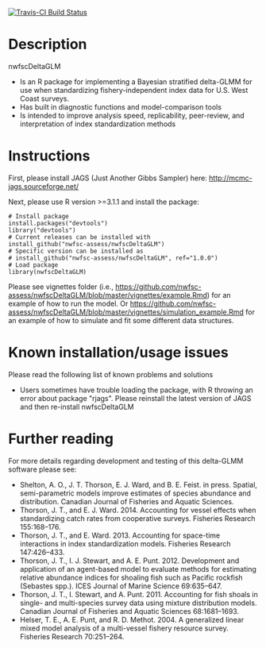 [![Travis-CI Build Status](https://travis-ci.org/nwfsc-assess/nwfscDeltaGLM.svg?branch=master)](https://travis-ci.org/nwfsc-assess/nwfscDeltaGLM)

Description
=============

nwfscDeltaGLM
* Is an R package for implementing a Bayesian stratified delta-GLMM for use when standardizing fishery-independent index data for U.S. West Coast surveys.
* Has built in diagnostic functions and model-comparison tools
* Is intended to improve analysis speed, replicability, peer-review, and interpretation of index standardization methods


Instructions
=============

First, please install JAGS (Just Another Gibbs Sampler) here: http://mcmc-jags.sourceforge.net/

Next, please use R version >=3.1.1 and install the package:

    # Install package
    install.packages("devtools")
    library("devtools")
    # Current releases can be installed with
    install_github("nwfsc-assess/nwfscDeltaGLM")
    # Specific version can be installed as
    # install_github("nwfsc-assess/nwfscDeltaGLM", ref="1.0.0") 
    # Load package
    library(nwfscDeltaGLM) 

Please see vignettes folder (i.e., https://github.com/nwfsc-assess/nwfscDeltaGLM/blob/master/vignettes/example.Rmd) for an example of how to run the model. Or https://github.com/nwfsc-assess/nwfscDeltaGLM/blob/master/vignettes/simulation_example.Rmd for an example of how to simulate and fit some different data structures. 

Known installation/usage issues
=============
Please read the following list of known problems and solutions
* Users sometimes have trouble loading the package, with R throwing an error about package "rjags".  Please reinstall the latest version of JAGS and then re-install nwfscDeltaGLM

Further reading
=============

For more details regarding development and testing of this delta-GLMM software please see:
* Shelton, A. O., J. T. Thorson, E. J. Ward, and B. E. Feist. in press. Spatial, semi-parametric models improve estimates of species abundance and distribution. Canadian Journal of Fisheries and Aquatic Sciences.
* Thorson, J. T., and E. J. Ward. 2014. Accounting for vessel effects when standardizing catch rates from cooperative surveys. Fisheries Research 155:168–176.
* Thorson, J. T., and E. Ward. 2013. Accounting for space-time interactions in index standardization models. Fisheries Research 147:426–433.
* Thorson, J. T., I. J. Stewart, and A. E. Punt. 2012. Development and application of an agent-based model to evaluate methods for estimating relative abundance indices for shoaling fish such as Pacific rockfish (Sebastes spp.). ICES Journal of Marine Science 69:635–647.
* Thorson, J. T., I. Stewart, and A. Punt. 2011. Accounting for fish shoals in single- and multi-species survey data using mixture distribution models. Canadian Journal of Fisheries and Aquatic Sciences 68:1681–1693.
* Helser, T. E., A. E. Punt, and R. D. Methot. 2004. A generalized linear mixed model analysis of a multi-vessel fishery resource survey. Fisheries Research 70:251–264.


